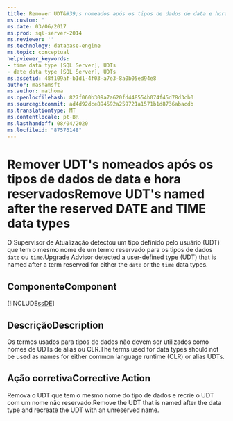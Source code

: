 ```yaml
---
title: Remover UDT&#39;s nomeados após os tipos de dados de data e hora reservados | Microsoft Docs
ms.custom: ''
ms.date: 03/06/2017
ms.prod: sql-server-2014
ms.reviewer: ''
ms.technology: database-engine
ms.topic: conceptual
helpviewer_keywords:
- time data type [SQL Server], UDTs
- date data type [SQL Server], UDTs
ms.assetid: 48f109af-b1d1-4f03-a7e3-8a0b05ed94e8
author: mashamsft
ms.author: mathoma
ms.openlocfilehash: 827f060b309a7a620fd448554b074f45d78d3cb0
ms.sourcegitcommit: ad4d92dce894592a259721a1571b1d8736abacdb
ms.translationtype: MT
ms.contentlocale: pt-BR
ms.lasthandoff: 08/04/2020
ms.locfileid: "87576148"
---
```

# <a name="remove-udt39s-named-after-the-reserved-date-and-time-data-types"></a><span data-ttu-id="adaf7-102">Remover UDT&#39;s nomeados após os tipos de dados de data e hora reservados</span><span class="sxs-lookup"><span data-stu-id="adaf7-102">Remove UDT&#39;s named after the reserved DATE and TIME data types</span></span>
  <span data-ttu-id="adaf7-103">O Supervisor de Atualização detectou um tipo definido pelo usuário (UDT) que tem o mesmo nome de um termo reservado para os tipos de dados `date` ou `time`.</span><span class="sxs-lookup"><span data-stu-id="adaf7-103">Upgrade Advisor detected a user-defined type (UDT) that is named after a term reserved for either the `date` or the `time` data types.</span></span>  
  
## <a name="component"></a><span data-ttu-id="adaf7-104">Componente</span><span class="sxs-lookup"><span data-stu-id="adaf7-104">Component</span></span>  
 [!INCLUDE[ssDE](../../includes/ssde-md.md)]  
  
## <a name="description"></a><span data-ttu-id="adaf7-105">Descrição</span><span class="sxs-lookup"><span data-stu-id="adaf7-105">Description</span></span>  
 <span data-ttu-id="adaf7-106">Os termos usados para tipos de dados não devem ser utilizados como nomes de UDTs de alias ou CLR.</span><span class="sxs-lookup"><span data-stu-id="adaf7-106">The terms used for data types should not be used as names for either common language runtime (CLR) or alias UDTs.</span></span>  
  
## <a name="corrective-action"></a><span data-ttu-id="adaf7-107">Ação corretiva</span><span class="sxs-lookup"><span data-stu-id="adaf7-107">Corrective Action</span></span>  
 <span data-ttu-id="adaf7-108">Remova o UDT que tem o mesmo nome do tipo de dados e recrie o UDT com um nome não reservado.</span><span class="sxs-lookup"><span data-stu-id="adaf7-108">Remove the UDT that is named after the data type and recreate the UDT with an unreserved name.</span></span>  
  
  
